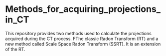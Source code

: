 # Methods_for_acquiring_projections_in_CT
This repository provides two methods used to calculate the projections acquired during the CT process. FThe classic  Radon Transform (RT) and a new method called Scale Space Radon Transform (SSRT). It is an extension of the RT.
